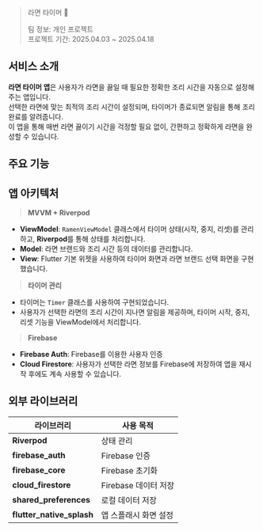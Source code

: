 
> 라면 타이머 🍜
>
> 팀 정보: 개인 프로젝트  
> 프로젝트 기간: 2025.04.03 ~ 2025.04.18

## 서비스 소개

**라면 타이머 앱**은 사용자가 라면을 끓일 때 필요한 정확한 조리 시간을 자동으로 설정해주는 앱입니다.  
선택한 라면에 맞는 최적의 조리 시간이 설정되며, 타이머가 종료되면 알림을 통해 조리 완료를 알려줍니다.  
이 앱을 통해 매번 라면 끓이기 시간을 걱정할 필요 없이, 간편하고 정확하게 라면을 완성할 수 있습니다.

## 주요 기능


## 앱 아키텍처

> **MVVM + Riverpod**

- **ViewModel**: `RamenViewModel` 클래스에서 타이머 상태(시작, 중지, 리셋)를 관리하고, **Riverpod**를 통해 상태를 처리합니다.
- **Model**: 라면 브랜드와 조리 시간 등의 데이터를 관리합니다.
- **View**: Flutter 기본 위젯을 사용하여 타이머 화면과 라면 브랜드 선택 화면을 구현했습니다.

> **타이머 관리**

- 타이머는 `Timer` 클래스를 사용하여 구현되었습니다.
- 사용자가 선택한 라면의 조리 시간이 지나면 알림을 제공하며, 타이머 시작, 중지, 리셋 기능을 ViewModel에서 처리합니다.

> **Firebase**

- **Firebase Auth**: Firebase를 이용한 사용자 인증
- **Cloud Firestore**: 사용자가 선택한 라면 정보를 Firebase에 저장하여 앱을 재시작 후에도 계속 사용할 수 있습니다.

## 외부 라이브러리

| 라이브러리 | 사용 목적 |
| --- | --- |
| **Riverpod** | 상태 관리 |
| **firebase_auth** | Firebase 인증 |
| **firebase_core** | Firebase 초기화 |
| **cloud_firestore** | Firebase 데이터 저장 |
| **shared_preferences** | 로컬 데이터 저장 |
| **flutter_native_splash** | 앱 스플래시 화면 설정 |
